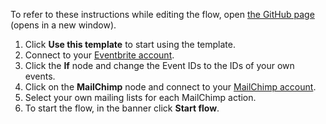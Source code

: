 To refer to these instructions while editing the flow, open [the GitHub page](https://github.com/ot4i/app-connect-templates/blob/main/resources/markdown/Add%20new%20Eventbrite%20attendees%20to%20MailChimp%20lists_instructions.md) (opens in a new window).

1. Click **Use this template** to start using the template.
1. Connect to your [Eventbrite account](https://ibm.biz/aaseventbrite).
1. Click the **If** node and change the Event IDs to the IDs of your own events.
1. Click on the **MailChimp** node and connect to your [MailChimp account](https://ibm.biz/aasmailchimp).
1. Select your own mailing lists for each MailChimp action.
1. To start the flow, in the banner click **Start flow**.
